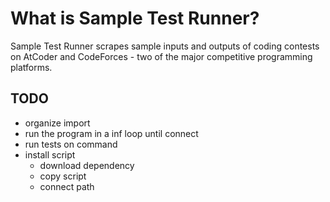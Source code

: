 # What is Sample Test Runner?
Sample Test Runner scrapes sample inputs and outputs of coding contests on AtCoder and CodeForces - two of the major
competitive programming platforms.


## TODO
- organize import
- run the program in a inf loop until connect
- run tests on command
- install script
    - download dependency
    - copy script
    - connect path


